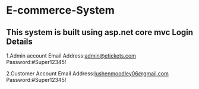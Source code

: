 # E-commerce-System
This system is built using asp.net core mvc
Login Details
-------------
1.Admin account
Email Address:admin@etickets.com
Password:#Super12345!

2.Customer Account
Email Address:lushenmoodley06@gmail.com
Password:#Super12345!
